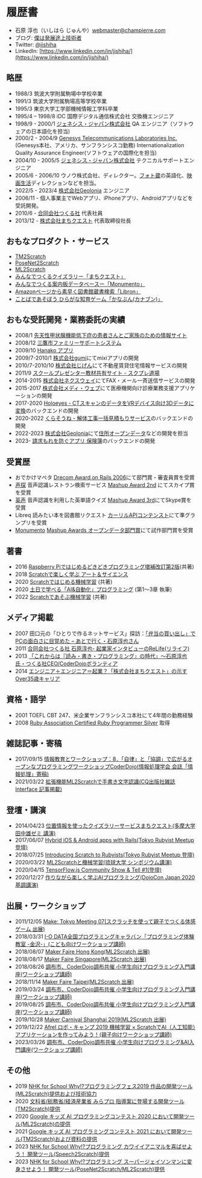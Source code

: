# 履歴書
* 石原 淳也（いしはら じゅんや）<webmaster@champierre.com>
* ブログ: [僕は発展途上技術者](http://blog.champierre.com/)
* Twitter: [@jishiha](https://twitter.com/jishiha)
* LinkedIn: [https://www.linkedin.com/in/jishiha/](https://www.linkedin.com/in/jishiha/)

## 略歴
* 1988/3 筑波大学附属駒場中学校卒業
* 1991/3 筑波大学附属駒場高等学校卒業
* 1995/3 東京大学工学部機械情報工学科卒業
* 1995/4 – 1998/8 iDC 国際デジタル通信株式会社 交換機エンジニア
* 1998/9 - 2000/1 [ジェネシス・ジャパン株式会社](http://www.genesyslab.co.jp/) QA エンジニア（ソフトウェアの日本語化を担当)
* 2000/2 - 2004/9 [Genesys Telecommunications Laboratories Inc.](http://www.genesyslab.com/)(Genesys本社、アメリカ、サンフランシスコ勤務) Internationalization Quality Assurance Engineer(ソフトウェアの国際化を担当)
* 2004/10 - 2005/5 [ジェネシス・ジャパン株式会社](http://www.genesyslab.co.jp/) テクニカルサポートエンジニア
* 2005/6 - 2006/10 ウノウ株式会社、ディレクター。[フォト蔵](http://photozou.jp/)の英語化、[映画生活](http://cinema.pia.co.jp/)ディレクションなどを担当。
* 2022/5 - 2023/4 [株式会社Geolonia](https://geolonia.com/) エンジニア
* 2006/11 - 個人事業主でWebアプリ、iPhoneアプリ、Androidアプリなどを受託開発。
* 2010/6 - [合同会社つくる社](http://tsukurusha.com/) 代表社員
* 2013/12 - [株式会社まちクエスト](http://machique.st) 代表取締役社長

## おもなプロダクト・サービス

* [TM2Scratch](https://forest.watch.impress.co.jp/docs/serial/progedu/1273286.html)
* [PoseNet2Scratch](https://github.com/champierre/posenet2scratch)
* [ML2Scratch](https://github.com/champierre/ml2scratch)
* [みんなでつくるクイズラリー「まちクエスト」](http://machique.st)
* [みんなでつくる案内板データベースー「Monumento」](http://monumen.to)
* [Amazonページから素早く図書館蔵書検索「Libron」](http://libron.net)
* [ことばであそぼう ひらがな知育ゲーム「かなぶん(カナブン)」](https://itunes.apple.com/jp/app/%E3%81%B2%E3%82%89%E3%81%8C%E3%81%AAgame-%E3%81%8B%E3%81%AA%E3%81%B6%E3%82%93/id312173421?mt=8)

## おもな受託開発・業務委託の実績
* 2008/1 [先天性甲状腺機能低下症の患者さんとご家族のための情報サイト](https://champierre.github.io/kodomo-kenkou/)
* 2008/12 [三鷹市ファミリーサポートシステム](https://www.kosodate.mitaka.ne.jp/shien/famisapo/)
* 2009/10 [Hanako アプリ](https://itunes.apple.com/jp/app/id409988078?mt=8)
* 2009/7-2010/1 [株式会社gumi](https://gu3.co.jp/)にてmixiアプリの開発
* 2010/7-2010/10 [株式会社じげん](https://zigexn.co.jp/)にて不動産賃貸住宅情報サービスの開発
* 2011/9 [スクールプレゼンター教材共有サイト - スクプレ道場](http://schoolpresenter.jp/)
* 2014-2015 [株式会社ネクスウェイ](https://www.nexway.co.jp/)にてFAX・メール一斉送信サービスの開発
* 2015-2017 [株式会社メディ・ウェブ](http://www.mediweb.jp/)にて医療機関向け診療業務支援アプリケーションの開発
* 2017-2020 [Holoeyes - CTスキャンのデータをVRデバイス向け3Dデータに変換](https://holoeyes.jp/)のバックエンドの開発
* 2020-2022 [くらそうね - 解体工事一括見積もりサービス](https://www.crassone.jp/)のバックエンドの開発
* 2022-2023 [株式会社Geolonia](https://geolonia.com/)にて[住所オープンデータ](https://github.com/geolonia/japanese-addresses)などの開発を担当
* 2023- [請求もれを防ぐアプリ 保険簿](https://hokenbo.com/)のバックエンドの開発

## 受賞歴
* おでかけマペタ [Drecom Award on Rails 2006](http://itpro.nikkeibp.co.jp/article/NEWS/20060731/244792/)にて部門賞・審査員賞を受賞
* [声探](http://koetan.champierre.com/) 音声認識レストラン検索サービス [Mashup Award 2nd](http://jp.sun.com/mashupaward/2nd/) にてスカイプ賞を受賞
* [英声](http://blog.champierre.com/archives/579) 音声認識を利用した英単語クイズ [Mashup Award 3rd](http://jp.sun.com/mashupaward/3rd/award2.html)にてSkype賞を受賞
* Libreq 読みたい本を図書館リクエスト [カーリルAPIコンテンスト](http://calil.jp/doc/contest.html)にて準グランプリを受賞
* [Monumento](http://monumen.to) [Mashup Awards オープンデータ部門賞](http://www.vled.or.jp/2014contest/award/index.html)にて試作部門賞を受賞

## 著書
* 2016 [Raspberry Piではじめるどきどきプログラミング増補改訂第2版](https://www.amazon.co.jp/gp/product/B01LX5VY8B/)(共著)
* 2018 [Scratchで楽しく学ぶ アート＆サイエンス](https://www.amazon.co.jp/gp/product/B07FCYWBS8/)
* 2020 [Scratchではじめる機械学習](https://www.amazon.co.jp/gp/product/4873119189/) (共著)
* 2020 [土日で学べる「AI&自動化」プログラミング](https://info.nikkeibp.co.jp/media/NSW/atcl/books/062200043/) (第1〜3章 執筆)
* 2022 [Scratchであそぶ機械学習](https://www.amazon.co.jp/gp/product/4873119960/) (共著)

## メディア掲載
* 2007 田口元の「ひとりで作るネットサービス」探訪：[「弁当の買い出し」でPCの面白さに目覚めた – あとで行く・石原淳也さん](http://bizmakoto.jp/bizid/articles/0705/23/news096.html)
* 2011 [合同会社つくる社 石原淳也- 起業家インタビューのReLife(リライフ)](http://www.bb-relife.jp/interview/vol0386.html)
* 2013 [「これからは『読み・書き・プログラミング』の時代」～石原淳也氏・つくる社CEO/CoderDojoボランティア](https://xtech.nikkei.com/it/article/COLUMN/20130612/484506/)
* 2014 [エンジニア＋エンジニア＝起業？「株式会社まちクエスト」の示すOver35歳キャリア](http://techwave.jp/archives/machi_quest_r35_carrie.html)

## 資格・語学
* 2001 TOEFL CBT 247、米企業サンフランシスコ本社にて4年間の勤務経験
* 2008 [Ruby Association Certified Ruby Programmer Silver](http://www.ruby-assn.org/ja/certification/examination.htm) 取得

## 雑誌記事・寄稿

* 2017/09/15 [情報教育とワークショップ：8．「自律」と「協調」で広がるオープンなプログラミングワークショップCoderDojo(情報処理学会 会誌「情報処理」寄稿)](http://id.nii.ac.jp/1001/00183250/)
* 2021/03/22 [拡張機能ML2Scratchで手書き文字認識(CQ出版社雑誌 Interface 記事掲載)](https://interface.cqpub.co.jp/magazine/202105/)

## 登壇・講演

* 2014/04/23 [位置情報を使ったクイズラリーサービスまちクエスト(多摩大学田中雄ゼミ 講演)](https://src.tama.ac.jp/files/1095.pdf)
* 2017/06/07 [Hybrid iOS & Android apps with Rails(Tokyo Rubyist Meetup 登壇)](https://trbmeetup.doorkeeper.jp/events/60637)
* 2018/07/25 [Introducing Scratch to Rubyists(Tokyo Rubyist Meetup 登壇)](https://trbmeetup.doorkeeper.jp/events/77042)
* 2020/03/22 [ML2Scratchと機械学習(琉球大学 シンポジウム講演)](https://www.gender.jim.u-ryukyu.ac.jp/db/wp-content/uploads/2020/03/jigyouhoukoku_sentan001.pdf)
* 2020/04/15 [TensorFlow.js Community Show & Tell #1(登壇)](https://twitter.com/obenjiro/status/1250144897476300807)
* 2020/12/27 [作りながら楽しく学ぶAIプログラミング(DojoCon Japan 2020 基調講演)](https://dojocon2020.coderdojo.jp/session)

## 出展・ワークショップ

* 2011/12/05 [Make: Tokyo Meeting 07(スクラッチを使って親子でつくる体感ゲーム 出展)](https://www.oreilly.co.jp/pub/make/MTM07_makers.pdf)
* 2018/03/31 [I-O DATA全国プログラミングキャラバン「プログラミング体験教室 -金沢-」(こども向けワークショップ講師)](https://www.iodata.jp/news/2018/information/programkanazawa.htm)
* 2018/08/07 [Maker Faire Hong Kong(ML2Scratch 出展)](https://makerfairehongkong.com/2018pre/event-day/guidemap/gmcorecd/)
* 2018/08/17 [Maker Faire Singapore(ML2Scratch 出展)](https://blog.champierre.com/1137)
* 2018/08/26 [調布市、CoderDojo調布共催 小学生向けプログラミング入門講座(ワークショップ講師)](https://www.city.chofu.tokyo.jp/www/contents/1637728287309/simple/300805_1.pdf)
* 2018/11/14 [Maker Faire Taipei(ML2Scratch 出展)](https://blog.champierre.com/1143)
* 2019/03/24 [調布市、CoderDojo調布共催 小学生向けプログラミング入門講座(ワークショップ講師)](https://www.city.chofu.tokyo.jp/www/contents/1639111007252/simple/310305_0001.pdf)
* 2019/08/25 [調布市、CoderDojo調布共催 小学生向けプログラミング入門講座(ワークショップ講師)](https://www.city.chofu.tokyo.jp/www/contents/1639111007252/simple/R000805_1.pdf)
* 2019/10/28 [Maker Carnival Shanghai 2019(ML2Scratch 出展)](https://blog.champierre.com/1158)
* 2019/12/22 [Afrel ロボ・キャンプ 2019 機械学習 × ScratchでAI（人工知能）アプリケーションを作ってみよう！(親子向けワークショップ講師)](https://afrel.co.jp/social/robocamp/2019_camp/result/)
* 2023/03/26 [調布市、CoderDojo調布共催 小学生向けプログラミング&AI入門講座(ワークショップ講師)](https://www.city.chofu.tokyo.jp/www/contents/1677732923720/simple/s230305_05.pdf)

## その他

* 2019 [NHK for School Why!?プログラミングフェス2019 作品の開発ツール(ML2Scratch)提供および技術協力](https://www2.nhk.or.jp/school/watch/outline/?das_id=D0005180350_00000)
* 2020 [文科省/総務省/経済産業省 みらプロ 指導案に登場する開発ツール(TM2Scratch)提供](https://mirapro.mext.go.jp/lp_google.html)
* 2020 [Google キッズ AI プログラミングコンテスト 2020 において開発ツール(ML2Scratch)の提供](https://japan.googleblog.com/2020/07/ai-kids-programming-contest.html)
* 2021 [Google キッズ AI プログラミングコンテスト 2021 において開発ツール(TM2Scratch)および資料の提供](https://japan.googleblog.com/2021/04/ai-kids-programming-2021_27.html)
* 2023 [NHK for School Why!?プログラミング カワイイアニマルを喜ばせよう！ 開発ツール(Speech2Scratch)提供](https://www2.nhk.or.jp/school/watch/outline/?das_id=D0005180517_00000)
* 2023 [NHK for School Why!?プログラミング スーパージェイソンマンに変身させよう！ 開発ツール(PoseNet2Scratch/ML2Scratch)提供](https://www2.nhk.or.jp/school/watch/bangumi/?das_id=D0005180518_00000)

